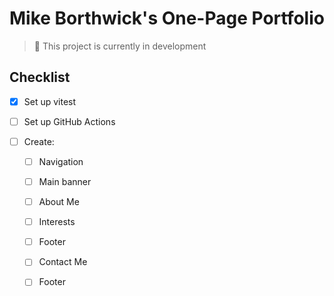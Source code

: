 # Mike Borthwick's One-Page Portfolio

> 🚨 This project is currently in development

## Checklist

- [x] Set up vitest

- [ ] Set up GitHub Actions

- [ ] Create:

  - [ ] Navigation

  - [ ] Main banner

  - [ ] About Me

  - [ ] Interests

  - [ ] Footer

  - [ ] Contact Me

  - [ ] Footer
